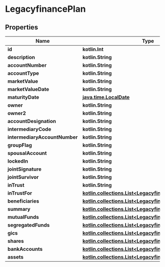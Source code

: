 
# LegacyfinancePlan

## Properties
Name | Type | Description | Notes
------------ | ------------- | ------------- | -------------
**id** | **kotlin.Int** |  |  [optional]
**description** | **kotlin.String** |  |  [optional]
**accountNumber** | **kotlin.String** |  |  [optional]
**accountType** | **kotlin.String** |  |  [optional]
**marketValue** | **kotlin.String** |  |  [optional]
**marketValueDate** | **kotlin.String** |  |  [optional]
**maturityDate** | [**java.time.LocalDate**](java.time.LocalDate.md) |  |  [optional]
**owner** | **kotlin.String** |  |  [optional]
**owner2** | **kotlin.String** |  |  [optional]
**accountDesignation** | **kotlin.String** |  |  [optional]
**intermediaryCode** | **kotlin.String** |  |  [optional]
**intermediaryAccountNumber** | **kotlin.String** |  |  [optional]
**groupFlag** | **kotlin.String** |  |  [optional]
**spousalAccount** | **kotlin.String** |  |  [optional]
**lockedIn** | **kotlin.String** |  |  [optional]
**jointSignature** | **kotlin.String** |  |  [optional]
**jointSurvivor** | **kotlin.String** |  |  [optional]
**inTrust** | **kotlin.String** |  |  [optional]
**inTrustFor** | [**kotlin.collections.List&lt;LegacyfinancePlanInTrust&gt;**](LegacyfinancePlanInTrust.md) |  |  [optional]
**beneficiaries** | [**kotlin.collections.List&lt;LegacyfinancePlanBeneficiary&gt;**](LegacyfinancePlanBeneficiary.md) |  |  [optional]
**summary** | [**kotlin.collections.List&lt;LegacyfinancePlanSummary&gt;**](LegacyfinancePlanSummary.md) |  |  [optional]
**mutualFunds** | [**kotlin.collections.List&lt;LegacyfinanceAsset&gt;**](LegacyfinanceAsset.md) |  |  [optional]
**segregatedFunds** | [**kotlin.collections.List&lt;LegacyfinanceAsset&gt;**](LegacyfinanceAsset.md) |  |  [optional]
**gics** | [**kotlin.collections.List&lt;LegacyfinanceAsset&gt;**](LegacyfinanceAsset.md) |  |  [optional]
**shares** | [**kotlin.collections.List&lt;LegacyfinanceAsset&gt;**](LegacyfinanceAsset.md) |  |  [optional]
**bankAccounts** | [**kotlin.collections.List&lt;LegacyfinanceAsset&gt;**](LegacyfinanceAsset.md) |  |  [optional]
**assets** | [**kotlin.collections.List&lt;LegacyfinanceAsset&gt;**](LegacyfinanceAsset.md) |  |  [optional]



